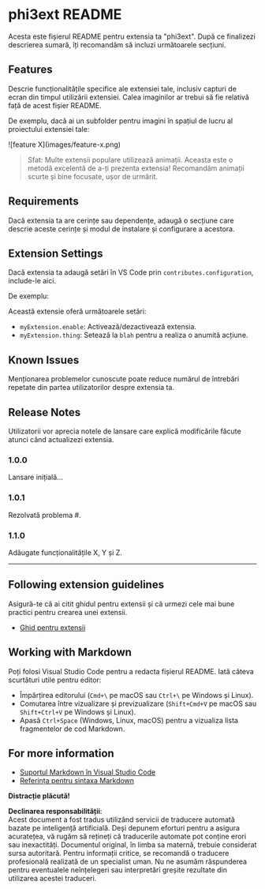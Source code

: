 # phi3ext README

Acesta este fișierul README pentru extensia ta "phi3ext". După ce finalizezi descrierea sumară, îți recomandăm să incluzi următoarele secțiuni.

## Features

Descrie funcționalitățile specifice ale extensiei tale, inclusiv capturi de ecran din timpul utilizării extensiei. Calea imaginilor ar trebui să fie relativă față de acest fișier README.

De exemplu, dacă ai un subfolder pentru imagini în spațiul de lucru al proiectului extensiei tale:

\!\[feature X\]\(images/feature-x.png\)

> Sfat: Multe extensii populare utilizează animații. Aceasta este o metodă excelentă de a-ți prezenta extensia! Recomandăm animații scurte și bine focusate, ușor de urmărit.

## Requirements

Dacă extensia ta are cerințe sau dependențe, adaugă o secțiune care descrie aceste cerințe și modul de instalare și configurare a acestora.

## Extension Settings

Dacă extensia ta adaugă setări în VS Code prin `contributes.configuration`, include-le aici.

De exemplu:

Această extensie oferă următoarele setări:

* `myExtension.enable`: Activează/dezactivează extensia.
* `myExtension.thing`: Setează la `blah` pentru a realiza o anumită acțiune.

## Known Issues

Menționarea problemelor cunoscute poate reduce numărul de întrebări repetate din partea utilizatorilor despre extensia ta.

## Release Notes

Utilizatorii vor aprecia notele de lansare care explică modificările făcute atunci când actualizezi extensia.

### 1.0.0

Lansare inițială...

### 1.0.1

Rezolvată problema #.

### 1.1.0

Adăugate funcționalitățile X, Y și Z.

---

## Following extension guidelines

Asigură-te că ai citit ghidul pentru extensii și că urmezi cele mai bune practici pentru crearea unei extensii.

* [Ghid pentru extensii](https://code.visualstudio.com/api/references/extension-guidelines?WT.mc_id=aiml-137032-kinfeylo)

## Working with Markdown

Poți folosi Visual Studio Code pentru a redacta fișierul README. Iată câteva scurtături utile pentru editor:

* Împărțirea editorului (`Cmd+\` pe macOS sau `Ctrl+\` pe Windows și Linux).
* Comutarea între vizualizare și previzualizare (`Shift+Cmd+V` pe macOS sau `Shift+Ctrl+V` pe Windows și Linux).
* Apasă `Ctrl+Space` (Windows, Linux, macOS) pentru a vizualiza lista fragmentelor de cod Markdown.

## For more information

* [Suportul Markdown în Visual Studio Code](http://code.visualstudio.com/docs/languages/markdown?WT.mc_id=aiml-137032-kinfeylo)
* [Referința pentru sintaxa Markdown](https://help.github.com/articles/markdown-basics/)

**Distracție plăcută!**

**Declinarea responsabilității**:  
Acest document a fost tradus utilizând servicii de traducere automată bazate pe inteligență artificială. Deși depunem eforturi pentru a asigura acuratețea, vă rugăm să rețineți că traducerile automate pot conține erori sau inexactități. Documentul original, în limba sa maternă, trebuie considerat sursa autoritară. Pentru informații critice, se recomandă o traducere profesională realizată de un specialist uman. Nu ne asumăm răspunderea pentru eventualele neînțelegeri sau interpretări greșite rezultate din utilizarea acestei traduceri.
